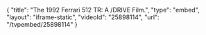 {
    "title": "The 1992 Ferrari 512 TR: A \/DRIVE Film.",
    "type": "embed",
    "layout": "iframe-static",
    "videoId": "25898114",
    "url": "\/tvpembed\/25898114"
}